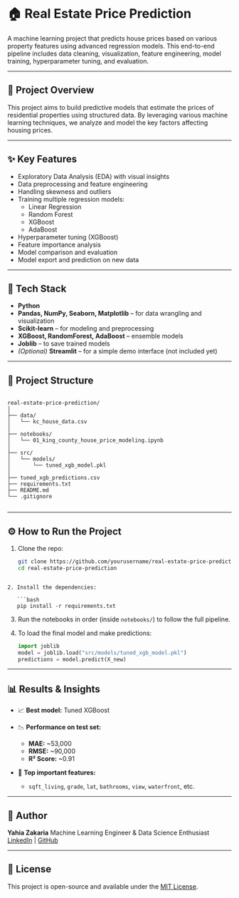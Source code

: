 
# 🏠 Real Estate Price Prediction

A machine learning project that predicts house prices based on various property features using advanced regression models. This end-to-end pipeline includes data cleaning, visualization, feature engineering, model training, hyperparameter tuning, and evaluation.

---

## 📌 Project Overview

This project aims to build predictive models that estimate the prices of residential properties using structured data. By leveraging various machine learning techniques, we analyze and model the key factors affecting housing prices.

---

## ✨ Key Features

- Exploratory Data Analysis (EDA) with visual insights  
- Data preprocessing and feature engineering  
- Handling skewness and outliers  
- Training multiple regression models:  
  - Linear Regression  
  - Random Forest  
  - XGBoost  
  - AdaBoost  
- Hyperparameter tuning (XGBoost)  
- Feature importance analysis  
- Model comparison and evaluation  
- Model export and prediction on new data

---

## 🧰 Tech Stack

- **Python**  
- **Pandas, NumPy, Seaborn, Matplotlib** – for data wrangling and visualization  
- **Scikit-learn** – for modeling and preprocessing  
- **XGBoost, RandomForest, AdaBoost** – ensemble models  
- **Joblib** – to save trained models  
- *(Optional)* **Streamlit** – for a simple demo interface (not included yet)

---

## 📁 Project Structure

```

real-estate-price-prediction/
│
├── data/
│   └── kc_house_data.csv
│
├── notebooks/
│   └── 01_king_county_house_price_modeling.ipynb
│
├── src/
│   └── models/
│       └── tuned_xgb_model.pkl
│
├── tuned_xgb_predictions.csv
├── requirements.txt
├── README.md
└── .gitignore


```

---

## ⚙️ How to Run the Project

1. Clone the repo:
   ```bash
   git clone https://github.com/yourusername/real-estate-price-prediction.git
   cd real-estate-price-prediction
```

2. Install the dependencies:

   ```bash
   pip install -r requirements.txt
   ```

3. Run the notebooks in order (inside `notebooks/`) to follow the full pipeline.

4. To load the final model and make predictions:

   ```python
   import joblib
   model = joblib.load("src/models/tuned_xgb_model.pkl")
   predictions = model.predict(X_new)
   ```

---

## 📊 Results & Insights

* 📈 **Best model:** Tuned XGBoost

* 📉 **Performance on test set:**

  * **MAE:** \~53,000
  * **RMSE:** \~90,000
  * **R² Score:** \~0.91

* 🧠 **Top important features:**

  * `sqft_living`, `grade`, `lat`, `bathrooms`, `view`, `waterfront`, etc.

---

## 🙌 Author

**Yahia Zakaria**
Machine Learning Engineer & Data Science Enthusiast
[LinkedIn](https://www.linkedin.com/in/yahia-zakaria-a27384213/) | [GitHub](https://github.com/Yahia20)

---

## 📌 License

This project is open-source and available under the [MIT License](LICENSE).

```

